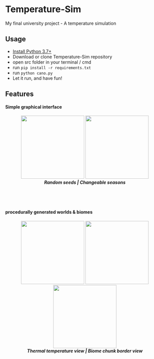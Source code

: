 # Temperature-Sim
My final university project - A temperature simulation

## Usage

- [Install Python 3.7+](https://www.python.org/downloads/)
- Download or clone Temperature-Sim repository 
- open src folder in your terminal / cmd
- run `pip install -r requirements.txt`
- run `python cano.py`
- Let it run, and have fun!

## Features

<h4>Simple graphical interface</h4>
<h5 align="center">
  <img src="https://imgur.com/Ghnd707.png alt="start" style="height: 200px""></img>
  <img src="https://imgur.com/nktxxmC.png alt="manage" style="height: 200px"></img>
  <br>
  Random seeds | Changeable seasons
</h5>

<br><br>

<h4>procedurally generated worlds & biomes</h4>
<h5 align="center">
  <img src="https://imgur.com/JtaglHW.png alt="source" style="height: 200px""></img>
  <img src="https://imgur.com/B3lKsCj.png alt="heat view" style="height: 200px"></img>
  <img src="https://imgur.com/yuEvv7L.png alt="chunk view" style="height: 200px"></img>
  <br>
  Thermal temperature view | Biome chunk border view
</h5>

